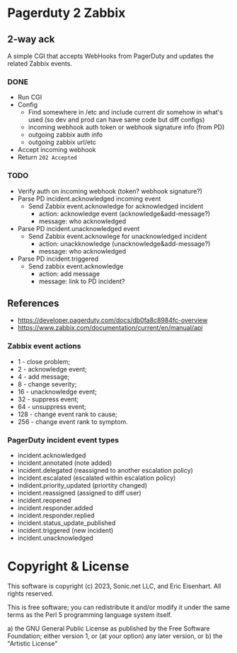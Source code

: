 # Pagerduty 2 Zabbix

## 2-way ack

A simple CGI that accepts WebHooks from PagerDuty and updates the related Zabbix events.

### DONE

- Run CGI
- Config
  - Find somewhere in /etc and include current dir somehow in what's used
    (so dev and prod can have same code but diff configs)
  - incoming webhook auth token or webhook signature info (from PD)
  - outgoing zabbix auth info
  - outgoing zabbix url/etc
- Accept incoming webhook
- Return `202 Accepted`

### TODO

- Verify auth on incoming webhook (token? webhook signature?)
- Parse PD incident.acknowledged incoming event
  - Send Zabbix event.acknowledge for acknowledged incident
    - action: acknowledge event (acknowledge&add-message?)
    - message: who acknowledged
- Parse PD incident.unacknowledged event
  - Send Zabbix event.acknowlege for unacknowledged incident
    - action: unackknowledge (unacknowledge&add-message?)
    - message: who acknowledged
- Parse PD incident.triggered
  - Send zabbix event.acknowledge
    - action: add message
    - message: link to PD incident?

## References

- <https://developer.pagerduty.com/docs/db0fa8c8984fc-overview>
- <https://www.zabbix.com/documentation/current/en/manual/api>

### Zabbix event actions

- 1 - close problem;
- 2 - acknowledge event;
- 4 - add message;
- 8 - change severity;
- 16 - unacknowledge event;
- 32 - suppress event;
- 64 - unsuppress event;
- 128 - change event rank to cause;
- 256 - change event rank to symptom.

### PagerDuty incident event types

- incident.acknowledged
- incident.annotated (note added)
- incident.delegated (reassigned to another escalation policy)
- incident.escalated (escalated within escalation policy)
- indident.priority_updated (priortity changed)
- incident.reassigned (assigned to diff user)
- incident.reopened
- incident.responder.added
- incident.responder.replied
- incident.status_update_published
- incident.triggered (new incident)
- incident.unacknowledged

# Copyright & License

This software is copyright (c) 2023, Sonic.net LLC, and Eric Eisenhart.  All rights reserved.

This is free software; you can redistribute it and/or modify it under
the same terms as the Perl 5 programming language system itself. 
 
 a) the GNU General Public License as published by the Free
    Software Foundation; either version 1, or (at your option) any
       later version, or
 b) the "Artistic License"
